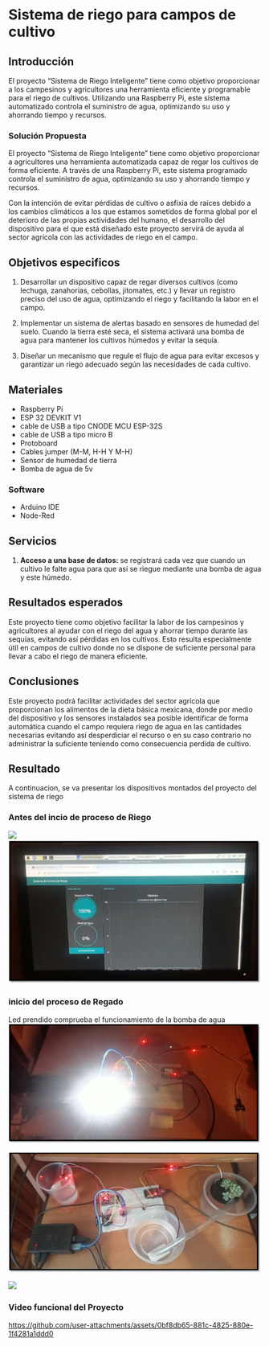 # Sistema de riego para campos de cultivo


## Introducción

El proyecto “Sistema de Riego Inteligente” tiene como objetivo proporcionar a los campesinos y agricultores una herramienta eficiente y programable para el riego de cultivos. Utilizando una Raspberry Pi, este sistema automatizado controla el suministro de agua, optimizando su uso y ahorrando tiempo y recursos.

### Solución Propuesta 
El proyecto “Sistema de Riego Inteligente” tiene como objetivo proporcionar a agricultores una herramienta automatizada capaz de regar los cultivos de forma eficiente. A través de una Raspberry Pi, este sistema programado controla el suministro de agua, optimizando su uso y ahorrando tiempo y recursos.

Con la intención de evitar pérdidas de cultivo o asfixia de raíces debido a los cambios climáticos a los que estamos sometidos de forma global por el deterioro de las propias actividades del humano, el desarrollo del dispositivo para el que está diseñado este proyecto servirá de ayuda al sector agrícola con las actividades de riego en el campo.

## Objetivos especificos 

1. Desarrollar un dispositivo capaz de regar diversos cultivos (como lechuga, zanahorias, cebollas, jitomates, etc.) y llevar un registro preciso del uso de agua, optimizando el riego y facilitando la labor en el campo.

2. Implementar un sistema de alertas basado en sensores de humedad del suelo. Cuando la tierra esté seca, el sistema activará una bomba de agua para mantener los cultivos húmedos y evitar la sequía.

3. Diseñar un mecanismo que regule el flujo de agua para evitar excesos y garantizar un riego adecuado según las necesidades de cada cultivo.


## Materiales

- Raspberry Pi
- ESP 32 DEVKIT V1
-  cable de USB a tipo CNODE MCU ESP-32S
-  cable de USB a tipo micro B
-  Protoboard
-  Cables jumper (M-M, H-H Y M-H)
- Sensor de humedad de tierra
- Bomba de agua de 5v


### Software

-  Arduino IDE
-  Node-Red


## Servicios
1.  **Acceso a una base de datos:** se registrará cada vez que cuando un cultivo le falte agua para que así se riegue mediante una bomba de agua y este húmedo.


## Resultados esperados
Este proyecto tiene como objetivo facilitar la labor de los campesinos y agricultores al ayudar con el riego del agua y ahorrar tiempo durante las sequías, evitando así pérdidas en los cultivos. Esto resulta especialmente útil en campos de cultivo donde no se dispone de suficiente personal para llevar a cabo el riego de manera eficiente.


## Conclusiones
Este proyecto podrá facilitar actividades del sector agrícola que proporcionan los alimentos de la dieta básica mexicana, donde por medio del dispositivo y los sensores instalados sea posible identificar de forma automática cuando el campo requiera riego de agua en las cantidades necesarias evitando así desperdiciar el recurso o en su caso contrario no administrar la suficiente teniendo como consecuencia perdida de cultivo. 

## Resultado 
A continuacion, se va presentar los dispositivos montados del proyecto del sistema de riego 

### Antes del incio de proceso de Riego
![](https://github.com/Miguelcelaya97/Sistema_de_riego_inteligente_para_los_campos_de_cultivo/blob/main/imagenes/antes/estadoinicialProyecto.png)
![](https://github.com/Miguelcelaya97/Sistema_de_riego_inteligente_para_los_campos_de_cultivo/blob/main/imagenes/antes/monitoreo.png)

### inicio del proceso de Regado
Led prendido comprueba el funcionamiento de la bomba de agua
![](https://github.com/Miguelcelaya97/Sistema_de_riego_inteligente_para_los_campos_de_cultivo/blob/main/imagenes/antes/estadoinicial.png)


![](https://github.com/Miguelcelaya97/Sistema_de_riego_inteligente_para_los_campos_de_cultivo/blob/main/imagenes/despues/suministroAgua.png)

![](https://github.com/Miguelcelaya97/Sistema_de_riego_inteligente_para_los_campos_de_cultivo/blob/main/imagenes/despues/monitoreo.png)

### Video funcional del Proyecto

https://github.com/user-attachments/assets/0bf8db65-881c-4825-880e-1f4281a1ddd0


